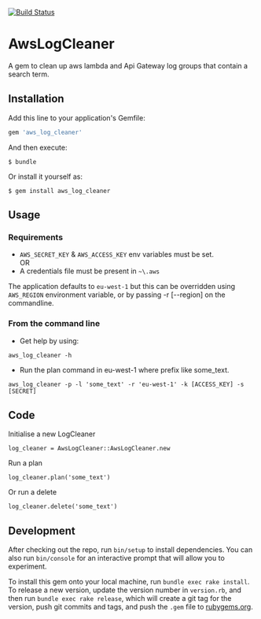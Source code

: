 [![Build Status](https://travis-ci.org/daniebker/aws_log_cleaner.svg?branch=master)](https://travis-ci.org/daniebker/aws_log_cleaner)

# AwsLogCleaner

A gem to clean up aws lambda and Api Gateway log groups that contain a search term.

## Installation

Add this line to your application's Gemfile:

```ruby
gem 'aws_log_cleaner'
```

And then execute:

    $ bundle

Or install it yourself as:

    $ gem install aws_log_cleaner

## Usage

### Requirements

* `AWS_SECRET_KEY` & `AWS_ACCESS_KEY` env variables must be set.  
OR
* A credentials file must be present in  `~\.aws`

The application defaults to `eu-west-1` but this can be overridden using `AWS_REGION` environment variable, or by passing -r [--region] on the commandline.

### From the command line

* Get help by using:

`aws_log_cleaner -h`

* Run the plan command in eu-west-1 where prefix like some_text.

`aws_log_cleaner -p -l 'some_text' -r 'eu-west-1' -k [ACCESS_KEY] -s [SECRET]` 

## Code 

Initialise a new LogCleaner 

`log_cleaner = AwsLogCleaner::AwsLogCleaner.new`

Run a plan

`log_cleaner.plan('some_text')`

Or run a delete 

`log_cleaner.delete('some_text')`

## Development

After checking out the repo, run `bin/setup` to install dependencies. You can also run `bin/console` for an interactive prompt that will allow you to experiment.

To install this gem onto your local machine, run `bundle exec rake install`. To release a new version, update the version number in `version.rb`, and then run `bundle exec rake release`, which will create a git tag for the version, push git commits and tags, and push the `.gem` file to [rubygems.org](https://rubygems.org).
